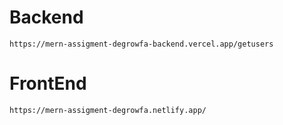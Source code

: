 # Backend

```
https://mern-assigment-degrowfa-backend.vercel.app/getusers
```

# FrontEnd

```
https://mern-assigment-degrowfa.netlify.app/
```